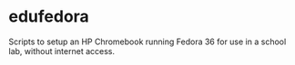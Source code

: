 # edufedora

Scripts to setup an HP Chromebook running Fedora 36 for use in a school lab, without internet access.
